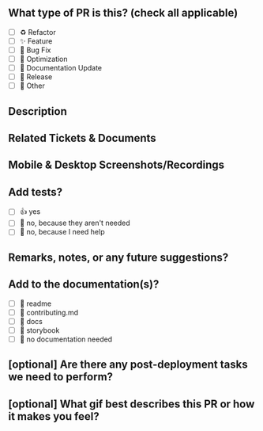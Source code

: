 <!-- # <img src="https://i.imgur.com/jmWW6Sc.png" alt="drawing" width="60"> Pull Requests Template -->
## What type of PR is this? (check all applicable)

- [ ] ♻️ Refactor
- [ ] ✨ Feature
- [ ] 🐛 Bug Fix
- [ ] 👷 Optimization
- [ ] 📝 Documentation Update
- [ ] 🔖 Release
- [ ] 🚩 Other

## Description

<!-- Please do not leave this blank. 
Ex.: This PR [adds/removes/fixes/replaces] this [feature/bug/etc]. -->

## Related Tickets & Documents
<!--
Please use this format link issue numbers: Fixes issue #123 
See here: https://docs.github.com/en/free-pro-team@latest/github/managing-your-work-on-github/linking-a-pull-request-to-an-issue#linking-a-pull-request-to-an-issue-using-a-keyword 
-->

## Mobile & Desktop Screenshots/Recordings
<!-- **Visual changes require screenshots** -->


## Add tests?

- [ ] 👍 yes
- [ ] 🙅 no, because they aren't needed
- [ ] 🙋 no, because I need help

## Remarks, notes, or any future suggestions?


## Add to the documentation(s)?

- [ ] 📜 readme
- [ ] 📜 contributing.md
- [ ] 📓 docs
- [ ] 📕 storybook
- [ ] 🙅 no documentation needed

## [optional] Are there any post-deployment tasks we need to perform? 

## [optional] What gif best describes this PR or how it makes you feel?

